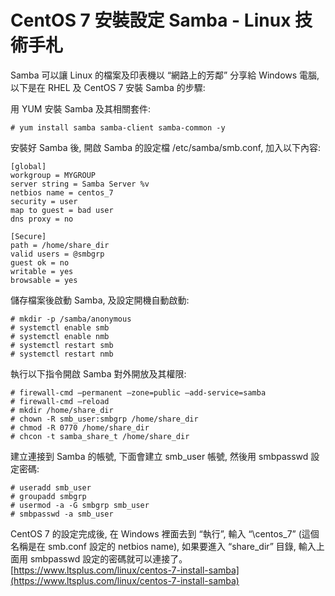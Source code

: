# CentOS 7 安裝設定 Samba - Linux 技術手札
Samba 可以讓 Linux 的檔案及印表機以 “網路上的芳鄰” 分享給 Windows 電腦, 以下是在 RHEL 及 CentOS 7 安裝 Samba 的步驟:

用 YUM 安裝 Samba 及其相關套件:

`# yum install samba samba-client samba-common -y`

安裝好 Samba 後, 開啟 Samba 的設定檔 /etc/samba/smb.conf, 加入以下內容:

    [global]
    workgroup = MYGROUP
    server string = Samba Server %v
    netbios name = centos_7
    security = user
    map to guest = bad user
    dns proxy = no
     
    [Secure]
    path = /home/share_dir
    valid users = @smbgrp
    guest ok = no
    writable = yes
    browsable = yes

儲存檔案後啟動 Samba, 及設定開機自動啟動:

```shell
# mkdir -p /samba/anonymous  
# systemctl enable smb  
# systemctl enable nmb  
# systemctl restart smb  
# systemctl restart nmb
```

執行以下指令開啟 Samba 對外開放及其權限:

    # firewall-cmd –permanent –zone=public –add-service=samba
    # firewall-cmd –reload
    # mkdir /home/share_dir
    # chown -R smb_user:smbgrp /home/share_dir
    # chmod -R 0770 /home/share_dir
    # chcon -t samba_share_t /home/share_dir

建立連接到 Samba 的帳號, 下面會建立 smb_user 帳號, 然後用 smbpasswd 設定密碼:

    # useradd smb_user
    # groupadd smbgrp
    # usermod -a -G smbgrp smb_user
    # smbpasswd -a smb_user

CentOS 7 的設定完成後, 在 Windows 裡面去到 “執行”, 輸入 “\\centos_7” (這個名稱是在 smb.conf 設定的 netbios name), 如果要進入 “share_dir” 目錄, 輸入上面用 smbpasswd 設定的密碼就可以連接了。 
 [https://www.ltsplus.com/linux/centos-7-install-samba](https://www.ltsplus.com/linux/centos-7-install-samba)
